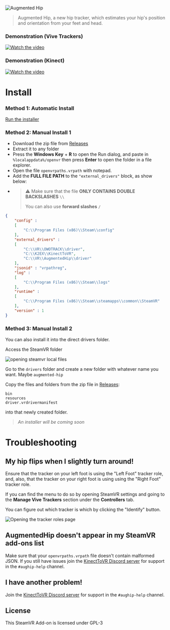 ![Augmented Hip](https://github.com/hyblocker/augmented-hip/blob/master/github/banner.png?raw=true)

>  Augmented Hip, a new hip tracker, which estimates your hip's position and orientation from your feet and head.

### Demonstration (Vive Trackers)
[![Watch the video](https://raytracing-benchmarks.are-really.cool/8HCBotk.png)](https://raytracing-benchmarks.are-really.cool/2kKtVWe.mp4)

### Demonstration (Kinect)
[![Watch the video](https://raytracing-benchmarks.are-really.cool/3MV8wyj.png)](https://raytracing-benchmarks.are-really.cool/7py8Dny.mp4)

# Install

### Method 1: Automatic Install

[Run the installer](https://github.com/hyblocker/aughip-installer-gui/releases/download/0.1/aughip-installer-gui.exe)

### Method 2: Manual Install 1

- Download the zip file from [Releases](https://github.com/hyblocker/augmented-hip/releases/tag/0.1)
- Extract it to any folder
- Press  the **Windows Key** + **R** to open the Run dialog, and paste in `%localappdata%/openvr` then press **Enter** to open the folder in a file explorer.
- Open the file `openvrpaths.vrpath` with notepad.
- Add the **FULL FILE PATH** to the `"external_drivers"` block, as show below:
- > ⚠ Make sure that the file **ONLY CONTAINS DOUBLE BACKSLASHES** `\\`
  >
  > You can also use **forward slashes** `/`
```json
{
	"config" : 
	[
		"C:\\Program Files (x86)\\Steam\\config"
	],
	"external_drivers" : 
	[
		"C:\\VR\\OWOTRACK\\driver",
		"C:\\K2EX\\KinectToVR",
		"C:\\VR\\AugmentedHip\\driver"
	],
	"jsonid" : "vrpathreg",
	"log" : 
	[
		"C:\\Program Files (x86)\\Steam\\logs"
	],
	"runtime" : 
	[
		"C:\\Program Files (x86)\\Steam\\steamapps\\common\\SteamVR"
	],
	"version" : 1
}
```

### Method 3: Manual Install 2

You can also install it into the direct drivers folder.

Access the SteamVR folder

![opening steamvr local files](https://raytracing-benchmarks.are-really.cool/Af6eSnS.png)

Go to the `drivers` folder and create a new folder with whatever name you want. Maybe `augmented-hip`

Copy the files and folders from the zip file in [Releases](https://github.com/hyblocker/augmented-hip/releases/tag/0.1):
```
bin
resources
driver.vrdrivermanifest
```
into that newly created folder.

>  *An installer will be coming soon*

# Troubleshooting

## My hip flips when I slightly turn around!

Ensure that the tracker on your left foot is using the "Left Foot" tracker role, and, also, that the tracker on your right foot is using using the "Right Foot" tracker role.

If you can find the menu to do so by opening SteamVR settings and going to the **Manage Vive Trackers** section under the **Controllers** tab.

You can figure out which tracker is which by clicking the "Identify" button.

![Opening the tracker roles page](https://raytracing-benchmarks.are-really.cool/3Vk9xt4.png)

## AugmentedHip doesn't appear in my SteamVR add-ons list

Make sure that your `openvrpaths.vrpath` file doesn't contain malformed JSON. If you still have issues join the [KinectToVR Discord server](https://discord.gg/YBQCRDG) for support in the `#aughip-help` channel.

## I have another problem!

Join the [KinectToVR Discord server](https://discord.gg/YBQCRDG) for support in the `#aughip-help` channel.

## License

This SteamVR Add-on  is licensed under GPL-3